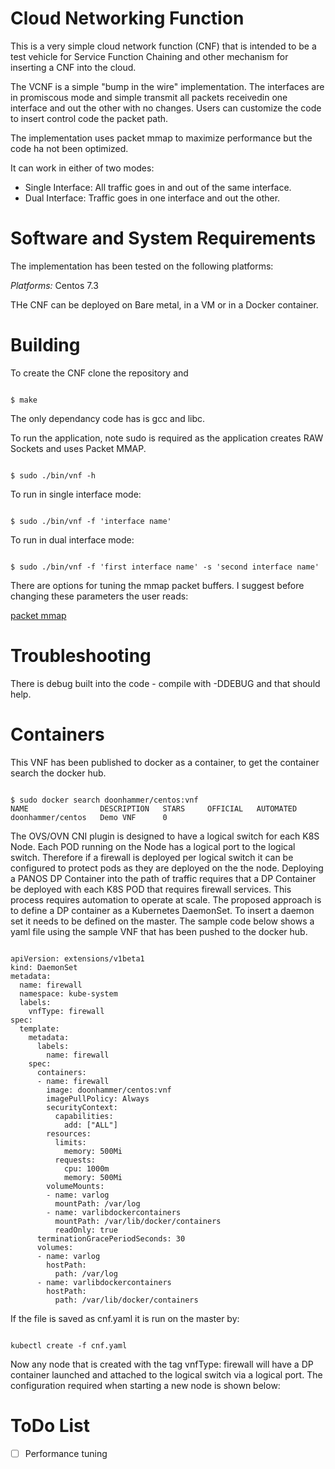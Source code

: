 # Cloud Networking Function

This is a very simple cloud network function (CNF) that is intended to be a test vehicle for Service Function Chaining and other mechanism for inserting a
CNF into the cloud.

The VCNF is a simple "bump in the wire" implementation. The interfaces are in promiscous mode and simple transmit all packets receivedin one interface
and out the other with no changes. Users can customize the code to insert control code the packet path.
 
The implementation uses packet mmap to maximize performance but the code ha not been optimized.

It can work in either of two modes:

* Single Interface: All traffic goes in and out of the same interface.
* Dual Interface: Traffic goes in one interface and out the other.

# Software and System Requirements
The implementation has been tested on the following platforms:

*Platforms:*
Centos 7.3

THe CNF can be deployed on Bare metal, in a VM or in a Docker container.

# Building

To create the CNF clone the repository and

<pre><code>
$ make
</code></pre>

The only dependancy code has is gcc and libc.

To run the application, note sudo is required as the application creates RAW Sockets and uses Packet MMAP. 

<pre><code>
$ sudo ./bin/vnf -h
</code></pre>

To run in single interface mode:

<pre><code>
$ sudo ./bin/vnf -f 'interface name'
</code></pre>

To run in dual interface mode:

<pre><code>
$ sudo ./bin/vnf -f 'first interface name' -s 'second interface name' 
</code></pre>

There are options for tuning the mmap packet buffers. I suggest before  changing these parameters the user reads:

[packet mmap](https://www.kernel.org/doc/Documentation/networking/packet_mmap.txt)

# Troubleshooting

There is debug built into the code - compile with -DDEBUG and that should help.

# Containers
This VNF has been published to docker as a container, to get the container search the docker hub.

<pre><code>
$ sudo docker search doonhammer/centos:vnf
NAME                DESCRIPTION   STARS     OFFICIAL   AUTOMATED
doonhammer/centos   Demo VNF      0  
</code></pre>

The OVS/OVN CNI plugin is designed to have a logical switch for each K8S Node. Each POD running on the Node has a logical port to the logical switch. Therefore if a firewall is deployed per logical switch it can be configured to protect pods as they are deployed on the the node.
Deploying a PANOS DP Container into the path of traffic requires that a DP Container be deployed with each K8S POD that requires firewall services.  This process requires automation to operate at scale. The proposed approach is to define a DP container as a Kubernetes DaemonSet. To insert a daemon set it needs to be defined on the master. The sample code below shows a yaml file using the sample VNF that has been pushed to the docker hub.

<pre><code>
apiVersion: extensions/v1beta1
kind: DaemonSet
metadata:
  name: firewall
  namespace: kube-system
  labels:
    vnfType: firewall
spec:
  template:
    metadata:
      labels:
        name: firewall
    spec:
      containers:
      - name: firewall
        image: doonhammer/centos:vnf
        imagePullPolicy: Always
        securityContext:
          capabilities:
            add: ["ALL"]
        resources:
          limits:
            memory: 500Mi
          requests:
            cpu: 1000m
            memory: 500Mi
        volumeMounts:
        - name: varlog
          mountPath: /var/log
        - name: varlibdockercontainers
          mountPath: /var/lib/docker/containers
          readOnly: true
      terminationGracePeriodSeconds: 30
      volumes:
      - name: varlog
        hostPath:
          path: /var/log
      - name: varlibdockercontainers
        hostPath:
          path: /var/lib/docker/containers
</code></pre>
 
If the file is saved as cnf.yaml it is run on the master by:

<pre><code>
kubectl create -f cnf.yaml
</code></pre>
Now any node that is created with the tag vnfType: firewall will have a DP container launched and attached to the logical switch via a logical port. The configuration required when starting a new node is shown below:



# ToDo List

- [ ] Performance tuning